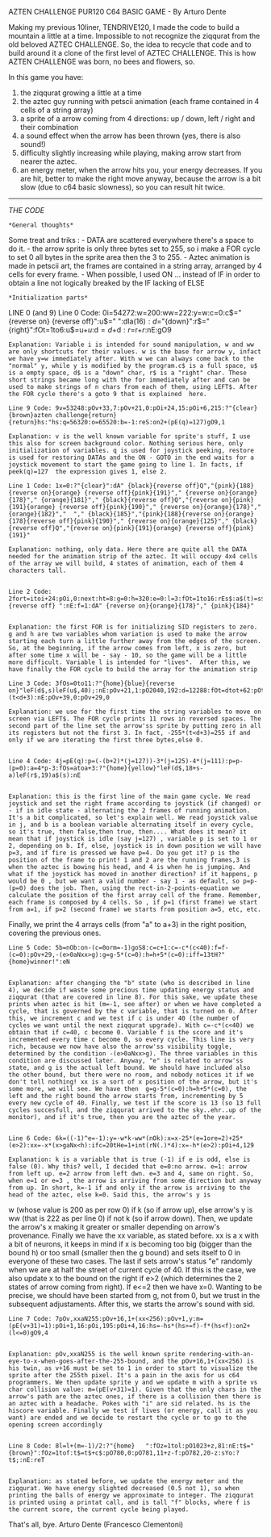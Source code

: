 AZTEN CHALLENGE PUR120 C64 BASIC GAME - By Arturo Dente

Making my previous 10liner, TENDRIVE120, I made the code to build a mountain a little at a time. Impossible to not recognize the ziqqurat from the old beloved AZTEC CHALLENGE.
So, the idea to recycle that code and to build around it a clone of the first level of AZTEC CHALLENGE.
This is how AZTEN CHALLENGE was born, no bees and flowers, so.

In this game you have:

1) the ziqqurat growing a little at a time
2) the aztec guy running with petscii animation (each frame contained in 4 cells of a string array)
3) a sprite of a arrow coming from 4 directions: up / down, left / right and their combination
4) a sound effect when the arrow has been thrown (yes, there is also sound!)
5) difficulty slightly increasing while playing, making arrow start from nearer the aztec.
6) an energy meter, when the arrow hits you, your energy decreases. If you are hit, better to make the right move anyway, because the arrow is a bit slow (due to c64 basic slowness), so you can result hit twice.

-----------------------------------------------------------

*THE CODE*

	*General thoughts*
Some treat and triks :
	- DATA are scattered everywhere there's a space to do it.
	- the arrow sprite is only three bytes set to 255, so i make a FOR cycle to set 0 all bytes in the sprite area then the 3 to 255.
	- Aztec animation is made in petscii art, the frames are contained in a string array, arranged by 4 cells for every frame.
	- When possible, I used ON ... instead of IF in order to obtain a line not logically breaked by the IF lacking of ELSE

	*Initialization parts*

LINE 0 (and 9)
	Line 0 Code: 0i=54272:w=200:ww=222:y=w:c=0:c$="{reverse on}  {reverse off}":u$=" ":dIa$(16):d$="{down}":r$="{right}":fOt=1to6:u$=u$+u$:d$=d$+d$:r$=r$+r$:nE:gO9

	Explanation: Variable i is intended for sound manipulation, w and ww are only shortcuts for their values. w is the base for arrow y, infact we have y=w immediately after. With w we can always come back to the "normal" y, while y is modified by the program.c$ is a full space, u$ is a empty space, d$ is a "down" char, r$ is a "right" char. These short strings became long with the for immediately after and can be used to make strings of n chars from each of them, using LEFT$. After the FOR cycle there's a goto 9 that is explained  here.

	Line 9 Code: 9v=53248:pOv+33,7:pOv+21,0:pOi+24,15:pOi+6,215:?"{clear}{brown}azten challenge{return}{return}hs:"hs:q=56320:o=65520:b=-1:reS:on2+(pE(q)=127)gO9,1
	
	Explanation: v is the well known variable for sprite's stuff, I use this also for screen background color. Nothing serious here, only initialization of variables. q is used for joystick peeking, restore is used for restoring DATAs and the ON - GOTO in the end waits for a joystick movement to start the game going to line 1. In facts, if peek(q)=127  the expression gives 1, else 2.

	Line 1 Code: 1x=0:?"{clear}":dA" {black}{reverse off}Q","{pink}{188}{reverse on}{orange} {reverse off}{pink}{191}"," {reverse on}{orange}{178}"," {orange}{181}"," {black}{reverse off}Q","{reverse on}{pink}{191}{orange} {reverse off}{pink}{190}"," {reverse on}{orange}{178}"," {orange}{182}","  "," {black}{185}","{pink}{188}{reverse on}{orange}{178}{reverse off}{pink}{190}"," {reverse on}{orange}{125}"," {black}{reverse off}Q","{reverse on}{pink}{191}{orange} {reverse off}{pink}{191}"

	Explanation: nothing, only data. Here there are quite all the DATA needed for the animation strip of the aztec. It will occupy 4x4 cells of the array we will build, 4 states of animation, each of them 4 characters tall.


	Line 2 Code: 2fort=itoi+24:pOi,0:next:ht=8:g=0:h=320:e=0:l=3:fOt=1to16:rEs$:a$(t)=s$+"{reverse off} ":nE:f=1:dA" {reverse on}{orange}{178}"," {pink}{184}"


	Explanation: the first FOR is for initializing SID registers to zero. g and h are two variables whom variation is used to make the arrow starting each turn a little further away from the edges of the screen. So, at the beginning, if the arrow comes from left, x is zero, but after some time x will be - say - 10, so the game will be a little more difficult. Variable l is intended for "lives".  After this, we have finally the FOR cycle to build the array for the animation strip

	Line 3 Code: 3fOs=0to11:?"{home}{blue}{reverse on}"leF(d$,s)leF(u$,40);:nE:pOv+21,1:pO2040,192:d=12288:fOt=dtot+62:pOt,-255*(t<d+3):nE:pOv+39,0:pOv+29,0

	Explanation: we use for the first time the string variables to move on screen via LEFT$. The FOR cycle prints 11 rows in reversed spaces. The second part of the line set the arrow'ss sprite by putting zero in all its registers but not the first 3. In fact, -255*(t<d+3)=255 if and only if we are iterating the first three bytes,else 0.


	Line 4 Code: 4j=pE(q):p=(-(b+2)*(j=127))-3*(j=125)-4*(j=111):p=p-(p=0):a=4*p-3:fOs=atoa+3:?"{home}{yellow}"leF(d$,18+s-a)leF(r$,19)a$(s):nE


	Explanation: this is the first line of the main game cycle. We read joystick and set the right frame according to joystick (if changed) or - if in idle state - alternating the 2 frames of running animation. It's a bit complicated, so let's explain well. We read joystick value in j, and b is a boolean variable alternating itself in every cycle, so it's true, then false,then true, then.... What does it mean? it mean that if joystick is idle (say j=127) , variable p is set to 1 or 2, depending on b. If, else, joystick is in down position we will have p=3, and if fire is pressed we have p=4. Do you get it? p is the position of the frame to print! 1 and 2 are the running frames,3 is when the aztec is bowing his head, and 4 is when he is jumping. And what if the joystick has moved in another direction? if it happens, p would be 0 , but we want a valid number - say 1 - as default, so p=p-(p=0) does the job. Then, using the rect-in-2-points-equation we calculate the position of the first array cell of the frame. Remember, each frame is composed by 4 cells. So , if p=1 (first frame) we start from a=1, if p=2 (second frame) we starts from position a=5, etc, etc.
Finally, we print the 4 arrays cells (from "a" to a+3) in the right position, covering the previous ones.


	Line 5 Code: 5b=nOb:on-(c=0orm=-1)goS8:c=c+1:c=-c*(c<40):f=f-(c=0):pOv+29,-(e>0aNxx>g):g=g-5*(c=0):h=h+5*(c=0):iff=13tH?"{home}winner!":eN


	Explanation: after changing the "b" state (who is described in line 4), we decide if waste some precious time updating energy status and ziqqurat (that are covered in line 8). For this sake, we update these prints when aztec is hit (m=-1, see after) or when we have completed a cycle, that is governed by the c variable, that is turned on 0. After this, we increment c and we test if c is under 40 (the number of cycles we want until the next ziqqurat upgrade). With c=-c*(c<40) we obtain that if c=40, c become 0. Variable f is the score and it's incremented every time c become 0, so every cycle. This line is very rich, because we now have also the arrow'ss visibility toggle, determined by the condition -(e>0aNxx>g). The three variables in this condition are discussed later. Anyway, "e" is related to arrow'ss state, and g is the actual left bound. We should have included also the other bound, but there were no room, and nobody notices it if we don't tell nothing! xx is a sort of x position of the arrow, but it's some more, we will see. We have then  g=g-5*(c=0):h=h+5*(c=0), the left and the right bound the arrow starts from, incrementing by 5 every new cycle of 40. Finally, we test if the score is 13 (so 13 full cycles succesfull, and the ziqqurat arrived to the sky..ehr..up of the monitor), and if it's true, then you are the aztec of the year.


	Line 6 Code: 6k=((-1)^e=-1):y=-w*k-ww*(nOk):x=x-25*(e=1ore=2)+25*(e>2):xx=-x*(x>gaNx<h):ifc=20tHe=1+int(rN(.)*4):x=-h*(e>2):pOi+4,129

	Explanation: k is a variable that is true (-1) if e is odd, else is false (0). Why this? well, I decided that e=0:no arrow. e=1: arrow from left up. e=2 arrow from left dwn. e=3 and 4, same on right. So, when e=1 or e=3 , the arrow is arriving from some direction but anyway from up. In short, k=-1 if and only if the arrow is arriving to the head of the aztec, else k=0. Said this, the arrow's y is
w (whose value is 200 as per row 0) if k (so if arrow up), else arrow's y is ww (that is 222 as per line 0) if not k (so if arrow down). Then, we update the arrow's x making it greater or smaller depending on arrow's provenance. Finally we have the xx variable, as stated before. xx is a x with a bit of neurons, it keeps in mind if x is becoming too big (bigger than the bound h) or too small (smaller then the g bound) and sets itself to 0 in everyone of these two cases. The last if sets arrow's status "e" randomly when we are at half the street of current cycle of 40. If this is the case, we also update x to the bound on the right if e>2 (which determines the 2 states of arrow coming from right). If e<=2 then we have x=0. Wanting to be precise, we should have been started from g, not from 0, but we  trust in the subsequent adjustaments. After this, we starts the arrow's sound with sid.

	Line 7 Code: 7pOv,xxaN255:pOv+16,1+(xx<256):pOv+1,y:m=(pE(v+31)=1):pOi+1,16:pOi,195:pOi+4,16:hs=-hs*(hs>=f)-f*(hs<f):on2+(l<=0)gO9,4


	Explanation: pOv,xxaN255 is the well known sprite rendering-with-an-eye-to-x-when-goes-after-the-255-bound, and the pOv+16,1+(xx<256) is his twin, as v+16 must be set to 1 in order to start to visualize the sprite after the 255th pixel. It's a pain in the axis for us c64 programmers. We then update sprite y and we update m with a sprite vs char collision value: m=(pE(v+31)=1). Given that the only chars in the arrow's path are the aztec ones, if there is a collision then there is an aztec with a headache. Pokes with "i" are sid related. hs is the hiscore variable. Finally we test if lives (or energy, call it as you want) are ended and we decide to restart the cycle or to go to the opening screen accordingly


	Line 8 Code: 8l=l+(m=-1)/2:?"{home}   ":fOz=1tol:pO1023+z,81:nE:t$="{brown}":fOz=1tof:t$=t$+c$:pO780,0:pO781,11+z-f:pO782,20-z:sYo:?t$;:nE:reT


	Explanation: as stated before, we update the energy meter and the ziqqurat. We have energy slighted decreased (0.5 not 1), so when printing the balls of energy we approximate to integer. The ziqqurat is printed using a printat call, and is tall "f" blocks, where f is the current score, the current cycle being played.

That's all, bye.
Arturo Dente (Francesco Clementoni)


